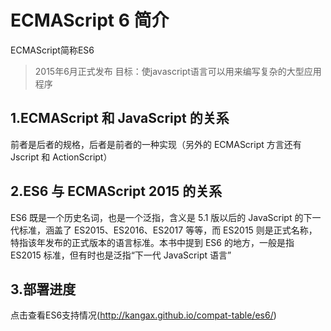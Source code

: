 # ECMAScript 6 简介

ECMAScript简称ES6
>2015年6月正式发布
>目标：使javascript语言可以用来编写复杂的大型应用程序

## 1.ECMAScript 和 JavaScript 的关系
前者是后者的规格，后者是前者的一种实现（另外的 ECMAScript 方言还有 Jscript 和 ActionScript）

## 2.ES6 与 ECMAScript 2015 的关系
ES6 既是一个历史名词，也是一个泛指，含义是 5.1 版以后的 JavaScript 的下一代标准，涵盖了 ES2015、ES2016、ES2017 等等，而 ES2015 则是正式名称，特指该年发布的正式版本的语言标准。本书中提到 ES6 的地方，一般是指 ES2015 标准，但有时也是泛指“下一代 JavaScript 语言”

## 3.部署进度
点击查看ES6支持情况(http://kangax.github.io/compat-table/es6/)
